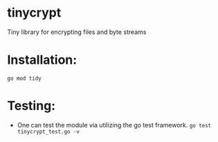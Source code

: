 # tinycrypt
Tiny library for encrypting files and byte streams

# Installation:
```go mod tidy```

# Testing:
- One can test the module via utilizing the go test framework.
```go test tinycrypt_test.go -v```
